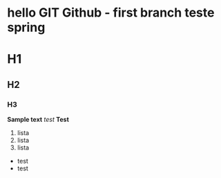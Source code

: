 
# hello GIT Github - first branch teste spring
# H1
## H2
### H3

**Sample text**
_test_
__Test__

1. lista
2. lista
3. lista

* test
* test

